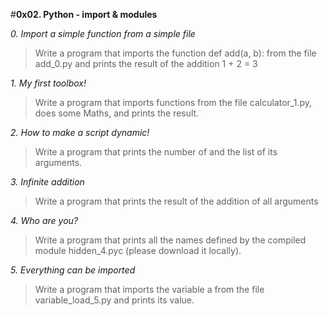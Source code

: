 #**0x02. Python - import & modules**

*0. Import a simple function from a simple file*
> Write a program that imports the function def add(a, b): from the file add_0.py and prints the result of the addition 1 + 2 = 3

*1. My first toolbox!*
> Write a program that imports functions from the file calculator_1.py, does some Maths, and prints the result.

*2. How to make a script dynamic!*
> Write a program that prints the number of and the list of its arguments.

*3. Infinite addition*
> Write a program that prints the result of the addition of all arguments

*4. Who are you?*
> Write a program that prints all the names defined by the compiled module hidden_4.pyc (please download it locally).

*5. Everything can be imported*
> Write a program that imports the variable a from the file variable_load_5.py and prints its value.
